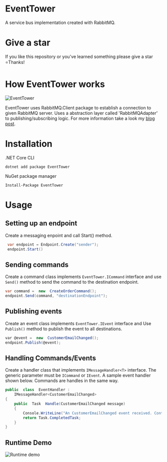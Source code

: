 
# EventTower
A service bus implementation created with RabbitMQ. 

# Give a star
If you like this repository or you've learned something please give a star ⭐Thanks!


# How EventTower works

![EventTower](https://i.ibb.co/23z1z1t/rabbitmq-diagram-1.png)

EventTower uses RabbitMQ.Client package to establish a connection to given RabbitMQ server. Uses a abstraction layer called 'RabbitMQAdapter' to publishing/subscribing logic. For more information take a look my [blog post](https://fatihdumanli.medium.com/build-a-message-bus-implementation-with-net-core-and-rabbitmq-9ba350b777f4).


# Installation
.NET Core CLI

`dotnet add package EventTower`

NuGet package manager

`Install-Package EventTower`

# Usage

## Setting up an endpoint

Create a messaging enpoint and call Start() method.

```csharp
 var endpoint = Endpoint.Create("sender");
 endpoint.Start()
```
   
  ## Sending commands
  
  Create a command class implements `EventTower.ICommand` interface and use `Send()` method to send the command to the destination endpoint.

```csharp
var command =  new  CreateOrderCommand();
endpoint.Send(command, "destinationEndpoint");
```    

## Publishing events

Create an event class implements `EventTower.IEvent` interface and Use `Publish()` method to publish the event to all destinations.

```csharp
var @event =  new  CustomerEmailChanged();
endpoint.Publish(@event);
```
    

## Handling Commands/Events

Create a handler class that implements `IMessageHandler<T>` interface. The generic parameter must be `ICommand` or `IEvent`. A sample event handler shown below. Commands are handles in the same way.

```csharp
public  class  EventHandler :
	IMessageHandler<CustomerEmailChanged>
{
	public  Task  Handle(CustomerEmailChanged message)
	{
		Console.WriteLine("An CustomerEmailChanged event received. Content: {0}", JsonConvert.SerializeObject(message));
		return Task.CompletedTask;
	}
}
```

## Runtime Demo
![Runtime demo](https://i.ibb.co/Qmdj55L/ezgif-7-d5b57d8cc3de.gif)
